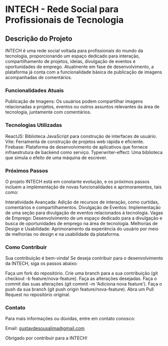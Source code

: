 # INTECH - Rede Social para Profissionais de Tecnologia

## Descrição do Projeto
INTECH é uma rede social voltada para profissionais do mundo da tecnologia, proporcionando um espaço dedicado para interação, compartilhamento de projetos, ideias, divulgação de eventos e oportunidades de emprego. Atualmente em fase de desenvolvimento, a plataforma já conta com a funcionalidade básica de publicação de imagens acompanhadas de comentários.

### Funcionalidades Atuais
Publicação de Imagens: Os usuários podem compartilhar imagens relacionadas a projetos, eventos ou outros assuntos relevantes da área de tecnologia, juntamente com comentários.

### Tecnologias Utilizadas
ReactJS: Biblioteca JavaScript para construção de interfaces de usuário.
Vite: Ferramenta de construção de projetos web rápida e eficiente.
Firebase: Plataforma de desenvolvimento de aplicativos que fornece infraestrutura de backend como serviço.
Typerwriter-effect: Uma biblioteca que simula o efeito de uma máquina de escrever.

### Próximos Passos
O projeto INTECH está em constante evolução, e os próximos passos incluem a implementação de novas funcionalidades e aprimoramentos, tais como:

Interatividade Avançada: Adição de recursos de interação, como curtidas, comentários e compartilhamentos.
Divulgação de Eventos: Implementação de uma seção para divulgação de eventos relacionados à tecnologia.
Vagas de Emprego: Desenvolvimento de um espaço dedicado para a divulgação e busca de oportunidades de emprego na área de tecnologia.
Melhorias de Design e Usabilidade: Aprimoramento da experiência do usuário por meio de melhorias no design e na usabilidade da plataforma.

### Como Contribuir
Sua contribuição é bem-vinda! Se deseja contribuir para o desenvolvimento da INTECH, siga os passos abaixo:

Faça um fork do repositório.
Crie uma branch para a sua contribuição (git checkout -b feature/nova-feature).
Faça as alterações desejadas.
Faça o commit das suas alterações (git commit -m 'Adiciona nova feature').
Faça o push da sua branch (git push origin feature/nova-feature).
Abra um Pull Request no repositório original.
### Contato
Para mais informações ou dúvidas, entre em contato conosco:

Email: gustavdesousalima@gmail.com

Obrigado por contribuir para a INTECH!
